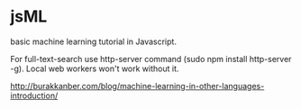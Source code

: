 # jsML
basic machine learning tutorial in Javascript. 

For full-text-search use http-server command (sudo npm install http-server -g). Local web workers won't work without it.

http://burakkanber.com/blog/machine-learning-in-other-languages-introduction/
